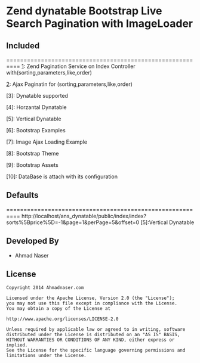 Zend dynatable Bootstrap Live Search Pagination with ImageLoader
===========

Included
------------
==========================================================
[1]: Zend Pagination Service on Index Controller with(sorting,parameters,like,order)

[2]: Ajax Paginatin for (sorting,parameters,like,order)

[3]: Dynatable supported

[4]: Horzantal Dynatable

[5]: Vertical Dynatable

[6]: Bootstrap Examples

[7]: Image Ajax Loading Example
 
[8]: Bootstrap Theme

[9]: Bootstrap Assets

[10]: DataBase is attach with its configuration


Defaults
------------
==========================================================
http://localhost/ans_dynatable/public/index/index?sorts%5Bprice%5D=-1&page=1&perPage=5&offset=0
[5]:Vertical Dynatable





Developed By
------------
* Ahmad Naser

License
-------

    Copyright 2014 Ahmadnaser.com
    
    Licensed under the Apache License, Version 2.0 (the "License");
    you may not use this file except in compliance with the License.
    You may obtain a copy of the License at
    
    http://www.apache.org/licenses/LICENSE-2.0
    
    Unless required by applicable law or agreed to in writing, software
    distributed under the License is distributed on an "AS IS" BASIS,
    WITHOUT WARRANTIES OR CONDITIONS OF ANY KIND, either express or implied.
    See the License for the specific language governing permissions and
    limitations under the License.
    
[1]: http://ahmadnaser.com
[2]: http://youtube.com/sterio007

